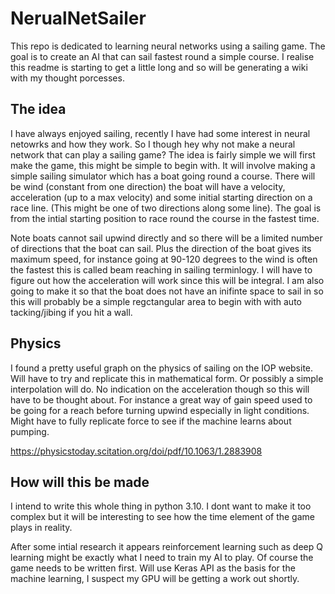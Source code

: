 # NerualNetSailer
This repo is dedicated to learning neural networks using a sailing game. The goal is to create an AI that can sail fastest round a simple course. I realise this readme is starting to get a little long and so will be generating a wiki with my thought porcesses. 

## The idea
I have always enjoyed sailing, recently I have had some interest in neural netowrks and how they work. So I though hey why not make a neural network that can play a sailing game? The idea is fairly simple we will first make the game, this might be simple to begin with. It will involve making a simple sailing simulator which has a boat going round a course. There will be wind (constant from one direction) the boat will have a velocity, acceleration (up to a max velocity) and some initial starting direction on a race line. (This might be one of two directions along some line).
The goal is from the intial starting position to race round the course in the fastest time.

Note boats cannot sail upwind directly and so there will be a limited number of directions that the boat can sail. Plus the direction of the boat gives its maximum speed, for instance going at 90-120 degrees to the wind is often the fastest this is called beam reaching in sailing terminlogy. I will have to figure out how the acceleration will work since this will be integral. I am also going to make it so that the boat does not have an inifinte space to sail in so this will probably be a simple regctangular area to begin with with auto tacking/jibing if you hit a wall. 

## Physics
I found a pretty useful graph on the physics of sailing on the IOP website. Will have to try and replicate this in mathematical form. Or possibly a simple interpolation will do. 
No indication on the acceleration though so this will have to be thought about. For instance a great way of gain speed used to be going for a reach before turning upwind especially in light conditions. Might have to fully replicate force to see if the machine learns about pumping. 

https://physicstoday.scitation.org/doi/pdf/10.1063/1.2883908 

## How will this be made
I intend to write this whole thing in python 3.10. I dont want to make it too complex but it will be interesting to see how the time element of the game plays in reality. 

After some intial research it appears reinforcement learning such as deep Q learning might be exactly what I need to train my AI to play. Of course the game needs to be written first. Will use Keras API as the basis for the machine learning, I suspect my GPU will be getting a work out shortly. 




